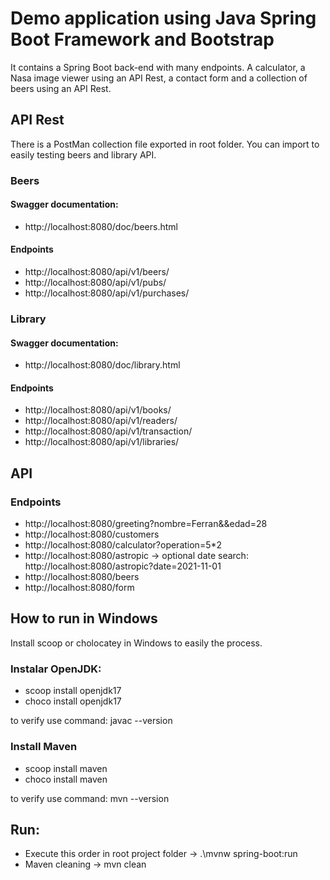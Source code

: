 # Demo application using Java Spring Boot Framework and Bootstrap
It contains a Spring Boot back-end with many endpoints. A calculator, a Nasa image viewer using an API Rest, a contact form and a collection of beers using an API Rest.

## API Rest
There is a PostMan collection file exported in root folder. You can import to easily testing beers and library API.

### Beers
#### Swagger documentation: 
* http://localhost:8080/doc/beers.html
#### Endpoints
* http://localhost:8080/api/v1/beers/
* http://localhost:8080/api/v1/pubs/
* http://localhost:8080/api/v1/purchases/

### Library
#### Swagger documentation: 
* http://localhost:8080/doc/library.html
#### Endpoints
* http://localhost:8080/api/v1/books/
* http://localhost:8080/api/v1/readers/
* http://localhost:8080/api/v1/transaction/
* http://localhost:8080/api/v1/libraries/

## API
### Endpoints
* http://localhost:8080/greeting?nombre=Ferran&&edad=28
* http://localhost:8080/customers
* http://localhost:8080/calculator?operation=5*2
* http://localhost:8080/astropic -> optional date search: http://localhost:8080/astropic?date=2021-11-01
* http://localhost:8080/beers
* http://localhost:8080/form

## How to run in Windows
Install scoop or cholocatey in Windows to easily the process.

### Instalar OpenJDK:
* scoop install openjdk17
* choco install openjdk17

to verify use command: javac --version

### Install Maven
* scoop install maven
* choco install maven

to verify use command: mvn --version

## Run:
* Execute this order in root project folder -> .\mvnw spring-boot:run
* Maven cleaning -> mvn clean